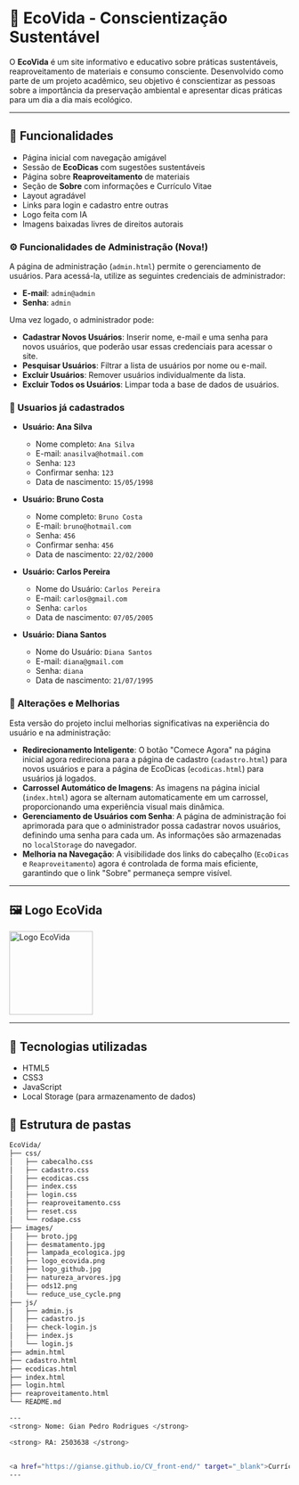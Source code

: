 # 🌱 EcoVida - Conscientização Sustentável

O **EcoVida** é um site informativo e educativo sobre práticas sustentáveis, reaproveitamento de materiais e consumo consciente. Desenvolvido como parte de um projeto acadêmico, seu objetivo é conscientizar as pessoas sobre a importância da preservação ambiental e apresentar dicas práticas para um dia a dia mais ecológico.

---

## 📌 Funcionalidades

- Página inicial com navegação amigável
- Sessão de **EcoDicas** com sugestões sustentáveis
- Página sobre **Reaproveitamento** de materiais
- Seção de **Sobre** com informações e Currículo Vitae
- Layout agradável
- Links para login e cadastro entre outras
- Logo feita com IA
- Imagens baixadas livres de direitos autorais

### ⚙️ Funcionalidades de Administração (Nova!)

A página de administração (`admin.html`) permite o gerenciamento de usuários. Para acessá-la, utilize as seguintes credenciais de administrador:

* **E-mail**: `admin@admin`
* **Senha**: `admin`

Uma vez logado, o administrador pode:
* **Cadastrar Novos Usuários**: Inserir nome, e-mail e uma senha para novos usuários, que poderão usar essas credenciais para acessar o site.
* **Pesquisar Usuários**: Filtrar a lista de usuários por nome ou e-mail.
* **Excluir Usuários**: Remover usuários individualmente da lista.
* **Excluir Todos os Usuários**: Limpar toda a base de dados de usuários.

### 📝 Usuarios já cadastrados

* **Usuário: Ana Silva**
    * Nome completo: `Ana Silva`
    * E-mail: `anasilva@hotmail.com`
    * Senha: `123`
    * Confirmar senha: `123`
    * Data de nascimento: `15/05/1998`

* **Usuário: Bruno Costa**
    * Nome completo: `Bruno Costa`
    * E-mail: `bruno@hotmail.com`
    * Senha: `456`
    * Confirmar senha: `456`
    * Data de nascimento: `22/02/2000`

* **Usuário: Carlos Pereira**
    * Nome do Usuário: `Carlos Pereira`
    * E-mail: `carlos@gmail.com`
    * Senha: `carlos`
    * Data de nascimento: `07/05/2005`

* **Usuário: Diana Santos**
    * Nome do Usuário: `Diana Santos`
    * E-mail: `diana@gmail.com`
    * Senha: `diana`
    * Data de nascimento: `21/07/1995`

### 🚀 Alterações e Melhorias

Esta versão do projeto inclui melhorias significativas na experiência do usuário e na administração:

* **Redirecionamento Inteligente**: O botão "Comece Agora" na página inicial agora redireciona para a página de cadastro (`cadastro.html`) para novos usuários e para a página de EcoDicas (`ecodicas.html`) para usuários já logados.
* **Carrossel Automático de Imagens**: As imagens na página inicial (`index.html`) agora se alternam automaticamente em um carrossel, proporcionando uma experiência visual mais dinâmica.
* **Gerenciamento de Usuários com Senha**: A página de administração foi aprimorada para que o administrador possa cadastrar novos usuários, definindo uma senha para cada um. As informações são armazenadas no `localStorage` do navegador.
* **Melhoria na Navegação**: A visibilidade dos links do cabeçalho (`EcoDicas` e `Reaproveitamento`) agora é controlada de forma mais eficiente, garantindo que o link "Sobre" permaneça sempre visível.

---

## 🖼️ Logo EcoVida

<img src="images/logo_ecovida.png" alt="Logo EcoVida" width="150"/>

---

## 🚀 Tecnologias utilizadas

- HTML5
- CSS3
- JavaScript
- Local Storage (para armazenamento de dados)

## 📁 Estrutura de pastas

```bash
EcoVida/
├── css/
│   ├── cabecalho.css
│   ├── cadastro.css
│   ├── ecodicas.css
│   ├── index.css
│   ├── login.css
│   ├── reaproveitamento.css
│   ├── reset.css
│   └── rodape.css
├── images/
│   ├── broto.jpg
│   ├── desmatamento.jpg
│   ├── lampada_ecologica.jpg
│   ├── logo_ecovida.png
│   ├── logo_github.jpg
│   ├── natureza_arvores.jpg
│   ├── ods12.png
│   └── reduce_use_cycle.png
├── js/
│   ├── admin.js
│   ├── cadastro.js
│   ├── check-login.js
│   ├── index.js
│   └── login.js
├── admin.html
├── cadastro.html
├── ecodicas.html
├── index.html
├── login.html
├── reaproveitamento.html
└── README.md

---
<strong> Nome: Gian Pedro Rodrigues </strong>

<strong> RA: 2503638 </strong>


<a href="https://gianse.github.io/CV_front-end/" target="_blank">Currículo Vitae</a>
---
